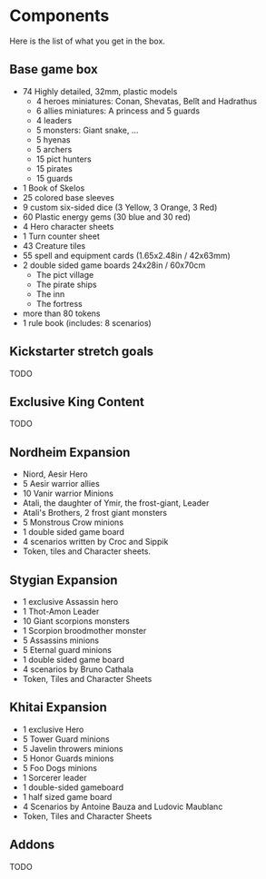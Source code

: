 # Components

Here is the list of what you get in the box.

## Base game box

* 74 Highly detailed, 32mm, plastic models
  * 4 heroes miniatures: Conan, Shevatas, Belît and Hadrathus
  * 6 allies miniatures: A princess and 5 guards
  * 4 leaders
  * 5 monsters: Giant snake, ...
  * 5 hyenas
  * 5 archers
  * 15 pict hunters
  * 15 pirates
  * 15 guards
* 1 Book of Skelos
* 25 colored base sleeves
* 9 custom six-sided dice (3 Yellow, 3 Orange, 3 Red)
* 60 Plastic energy gems (30 blue and 30 red)
* 4 Hero character sheets
* 1 Turn counter sheet
* 43 Creature tiles
* 55 spell and equipment cards (1.65x2.48in / 42x63mm)
* 2 double sided game boards 24x28in / 60x70cm
  * The pict village
  * The pirate ships
  * The inn
  * The fortress
* more than 80 tokens
* 1 rule book (includes: 8 scenarios)


## Kickstarter stretch goals
TODO

## Exclusive King Content
TODO

## Nordheim Expansion
* Niord, Aesir Hero
* 5 Aesir warrior allies
* 10 Vanir warrior Minions
* Atali, the daughter of Ymir, the frost-giant, Leader
* Atali's Brothers, 2 frost giant monsters
* 5 Monstrous Crow minions
* 1 double sided game board
* 4 scenarios written by Croc and Sippik
* Token, tiles and Character sheets.


## Stygian Expansion
* 1 exclusive Assassin hero
* 1 Thot-Amon Leader
* 10 Giant scorpions monsters
* 1 Scorpion broodmother monster
* 5 Assassins minions
* 5 Eternal guard minions
* 1 double sided game board
* 4 scenarios by Bruno Cathala
* Token, Tiles and Character Sheets


## Khitai Expansion
* 1 exclusive Hero
* 5 Tower Guard minions
* 5 Javelin throwers minions
* 5 Honor Guards minions
* 5 Foo Dogs minions
* 1 Sorcerer leader
* 1 double-sided gameboard
* 1 half sized game board
* 4 Scenarios by Antoine Bauza and Ludovic Maublanc
* Token, Tiles and Character Sheets


## Addons
TODO
